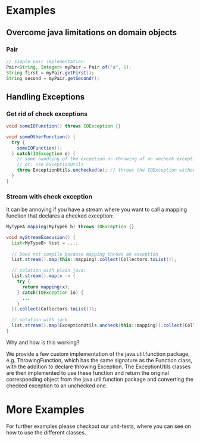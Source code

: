 # Examples

## Overcome java limitations on domain objects

### Pair

```java
// simple pair implementation:
Pair<String, Integer> myPair = Pair.of("a", 1);
String first = myPair.getFirst();
String second = myPair.getSecond();
```

## Handling Exceptions

### Get rid of check exceptions

```java
void someIOFunction() throws IOException {}

void someOtherFunction() {
  try {
    someIOFunction();
  } catch(IOException e) {
    // some handling of the excpetion or throwing of an uncheck exception necessary here.
    // or: use ExceptionUtils
    throw ExceptionUtils.unchecked(e); // throws the IOException without the need to declare it to the function header.
  }
}
```

### Stream with check exception

It can be annoying if you have a stream where you want to call a mapping function that declares a checked exception:

```java
MyTypeA mapping(MyTypeB b) throws IOException {}

void myStreamExecusion() {
  List<MyTypeB> list = ...;
  
  // Does not compile because mapping throws an exception
  list.stream().map(this::mapping).collect(Collectors.toList()); 

  // solution with plain java:
  list.stream().map(x -> {
    try {
      return mapping(x);
    } catch(IOException io) {
      ...
    }
  }).collect(Collectors.toList());

  // solution with jack
  list.stream().map(ExceptionUtils.uncheck(this::mapping)).collect(Collectors.toList());
}
```

Why and how is this working?

We provide a few custom implementation of the java.util.function package, e.g. ThrowingFunction, which has the same
signature as the Function class, with the addition to declare throwing Exception. The ExceptionUtils classes are then
implemented to use these function and return the original corresponding object from the java.util.function package and
converting the checked exception to an unchecked one.

# More Examples

For further examples please checkout our unit-tests, where you can see on how to use the different classes.